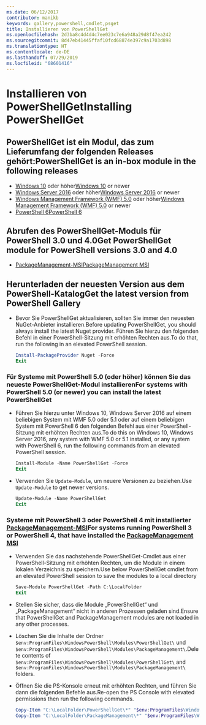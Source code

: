 ```yaml
---
ms.date: 06/12/2017
contributor: manikb
keywords: gallery,powershell,cmdlet,psget
title: Installieren von PowerShellGet
ms.openlocfilehash: 2d3ba8c4d4d4c7ee023c7e6a948a29d8f47ea242
ms.sourcegitcommit: 8d47eb41445ffaf10fcd68874e397c9a1703d898
ms.translationtype: HT
ms.contentlocale: de-DE
ms.lasthandoff: 07/29/2019
ms.locfileid: "68601416"
---
```

# <a name="installing-powershellget"></a><span data-ttu-id="b0897-103">Installieren von PowerShellGet</span><span class="sxs-lookup"><span data-stu-id="b0897-103">Installing PowerShellGet</span></span>

## <a name="powershellget-is-an-in-box-module-in-the-following-releases"></a><span data-ttu-id="b0897-104">PowerShellGet ist ein Modul, das zum Lieferumfang der folgenden Releases gehört:</span><span class="sxs-lookup"><span data-stu-id="b0897-104">PowerShellGet is an in-box module in the following releases</span></span>

- <span data-ttu-id="b0897-105">[Windows 10](https://www.microsoft.com/windows) oder höher</span><span class="sxs-lookup"><span data-stu-id="b0897-105">[Windows 10](https://www.microsoft.com/windows) or newer</span></span>
- <span data-ttu-id="b0897-106">[Windows Server 2016](/windows-server/windows-server) oder höher</span><span class="sxs-lookup"><span data-stu-id="b0897-106">[Windows Server 2016](/windows-server/windows-server) or newer</span></span>
- <span data-ttu-id="b0897-107">[Windows Management Framework (WMF) 5.0](https://www.microsoft.com/download/details.aspx?id=50395) oder höher</span><span class="sxs-lookup"><span data-stu-id="b0897-107">[Windows Management Framework (WMF) 5.0](https://www.microsoft.com/download/details.aspx?id=50395) or newer</span></span>
- [<span data-ttu-id="b0897-108">PowerShell 6</span><span class="sxs-lookup"><span data-stu-id="b0897-108">PowerShell 6</span></span>](https://github.com/PowerShell/PowerShell/releases)

## <a name="get-powershellget-module-for-powershell-versions-30-and-40"></a><span data-ttu-id="b0897-109">Abrufen des PowerShellGet-Moduls für PowerShell 3.0 und 4.0</span><span class="sxs-lookup"><span data-stu-id="b0897-109">Get PowerShellGet module for PowerShell versions 3.0 and 4.0</span></span>

- [<span data-ttu-id="b0897-110">PackageManagement-MSI</span><span class="sxs-lookup"><span data-stu-id="b0897-110">PackageManagement MSI</span></span>](https://www.microsoft.com/download/details.aspx?id=51451)

## <a name="get-the-latest-version-from-powershell-gallery"></a><span data-ttu-id="b0897-111">Herunterladen der neuesten Version aus dem PowerShell-Katalog</span><span class="sxs-lookup"><span data-stu-id="b0897-111">Get the latest version from PowerShell Gallery</span></span>

- <span data-ttu-id="b0897-112">Bevor Sie PowerShellGet aktualisieren, sollten Sie immer den neuesten NuGet-Anbieter installieren.</span><span class="sxs-lookup"><span data-stu-id="b0897-112">Before updating PowerShellGet, you should always install the latest Nuget provider.</span></span> <span data-ttu-id="b0897-113">Führen Sie hierzu den folgenden Befehl in einer PowerShell-Sitzung mit erhöhten Rechten aus.</span><span class="sxs-lookup"><span data-stu-id="b0897-113">To do that, run the following in an elevated PowerShell session.</span></span>

  ```powershell
  Install-PackageProvider Nuget -Force
  Exit
  ```

### <a name="for-systems-with-powershell-50-or-newer-you-can-install-the-latest-powershellget"></a><span data-ttu-id="b0897-114">Für Systeme mit PowerShell 5.0 (oder höher) können Sie das neueste PowerShellGet-Modul installieren</span><span class="sxs-lookup"><span data-stu-id="b0897-114">For systems with PowerShell 5.0 (or newer) you can install the latest PowerShellGet</span></span>

- <span data-ttu-id="b0897-115">Führen Sie hierzu unter Windows 10, Windows Server 2016 auf einem beliebigen System mit WMF 5.0 oder 5.1 oder auf einem beliebigen System mit PowerShell 6 den folgenden Befehl aus einer PowerShell-Sitzung mit erhöhten Rechten aus.</span><span class="sxs-lookup"><span data-stu-id="b0897-115">To do this on Windows 10, Windows Server 2016, any system with WMF 5.0 or 5.1 installed, or any system with PowerShell 6, run the following commands from an elevated PowerShell session.</span></span>

  ```powershell
  Install-Module -Name PowerShellGet -Force
  Exit
  ```

- <span data-ttu-id="b0897-116">Verwenden Sie `Update-Module`, um neuere Versionen zu beziehen.</span><span class="sxs-lookup"><span data-stu-id="b0897-116">Use `Update-Module` to get newer versions.</span></span>

  ```powershell
  Update-Module -Name PowerShellGet
  Exit
  ```

### <a name="for-systems-running-powershell-3-or-powershell-4-that-have-installed-the-packagemanagement-msihttpswwwmicrosoftcomdownloaddetailsaspxid51451"></a><span data-ttu-id="b0897-117">Systeme mit PowerShell 3 oder PowerShell 4 mit installierter [PackageManagement-MSI](https://www.microsoft.com/download/details.aspx?id=51451)</span><span class="sxs-lookup"><span data-stu-id="b0897-117">For systems running PowerShell 3 or PowerShell 4, that have installed the [PackageManagement MSI](https://www.microsoft.com/download/details.aspx?id=51451)</span></span>

- <span data-ttu-id="b0897-118">Verwenden Sie das nachstehende PowerShellGet-Cmdlet aus einer PowerShell-Sitzung mit erhöhten Rechten, um die Module in einem lokalen Verzeichnis zu speichern.</span><span class="sxs-lookup"><span data-stu-id="b0897-118">Use below PowerShellGet cmdlet from an elevated PowerShell session to save the modules to a local directory</span></span>

  ```powershell
  Save-Module PowerShellGet -Path C:\LocalFolder
  Exit
  ```

- <span data-ttu-id="b0897-119">Stellen Sie sicher, dass die Module „PowerShellGet“ und „PackageManagement“ nicht in anderen Prozessen geladen sind.</span><span class="sxs-lookup"><span data-stu-id="b0897-119">Ensure that PowerShellGet and PackageManagement modules are not loaded in any other processes.</span></span>
- <span data-ttu-id="b0897-120">Löschen Sie die Inhalte der Ordner `$env:ProgramFiles\WindowsPowerShell\Modules\PowerShellGet\` und `$env:ProgramFiles\WindowsPowerShell\Modules\PackageManagement\`.</span><span class="sxs-lookup"><span data-stu-id="b0897-120">Delete contents of `$env:ProgramFiles\WindowsPowerShell\Modules\PowerShellGet\` and  `$env:ProgramFiles\WindowsPowerShell\Modules\PackageManagement\` folders.</span></span>
- <span data-ttu-id="b0897-121">Öffnen Sie die PS-Konsole erneut mit erhöhten Rechten, und führen Sie dann die folgenden Befehle aus.</span><span class="sxs-lookup"><span data-stu-id="b0897-121">Re-open the PS Console with elevated permissions then run the following commands.</span></span>

  ```powershell
  Copy-Item "C:\LocalFolder\PowerShellGet\*" "$env:ProgramFiles\WindowsPowerShell\Modules\PowerShellGet\" -Recurse -Force
  Copy-Item "C:\LocalFolder\PackageManagement\*" "$env:ProgramFiles\WindowsPowerShell\Modules\PackageManagement\" -Recurse -Force
  ```
